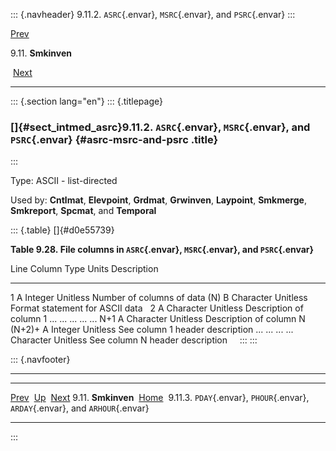 ::: {.navheader}
9.11.2. `ASRC`{.envar}, `MSRC`{.envar}, and `PSRC`{.envar}
:::

[Prev](ch09s11.html) 

9.11. **Smkinven**

 [Next](ch09s11s03.html)

------------------------------------------------------------------------

::: {.section lang="en"}
::: {.titlepage}
<div>

<div>

### []{#sect_intmed_asrc}9.11.2. `ASRC`{.envar}, `MSRC`{.envar}, and `PSRC`{.envar} {#asrc-msrc-and-psrc .title}

</div>

</div>
:::

Type: ASCII - list-directed

Used by: **Cntlmat**, **Elevpoint**, **Grdmat**, **Grwinven**,
**Laypoint**, **Smkmerge**, **Smkreport**, **Spcmat**, and **Temporal**

::: {.table}
[]{#d0e55739}

**Table 9.28. File columns in `ASRC`{.envar}, `MSRC`{.envar}, and
`PSRC`{.envar}**

  Line        Column      Type                              Units                             Description
  ----------- ----------- --------------------------------- --------------------------------- ---------------------------------
  1           A           Integer                           Unitless                          Number of columns of data (N)
  B           Character   Unitless                          Format statement for ASCII data    
  2           A           Character                         Unitless                          Description of column 1
  \...        \...        \...                              \...                              \...
  N+1         A           Character                         Unitless                          Description of column N
  (N+2)+      A           Integer                           Unitless                          See column 1 header description
  \...        \...        \...                              \...                               
  Character   Unitless    See column N header description                                      
:::
:::

::: {.navfooter}

------------------------------------------------------------------------

  ----------------------- -------------------- ---------------------------------------------------------------------------------
  [Prev](ch09s11.html)     [Up](ch09s11.html)                                                            [Next](ch09s11s03.html)
  9.11. **Smkinven**       [Home](index.html)     9.11.3. `PDAY`{.envar}, `PHOUR`{.envar}, `ARDAY`{.envar}, and `ARHOUR`{.envar}
  ----------------------- -------------------- ---------------------------------------------------------------------------------
:::
